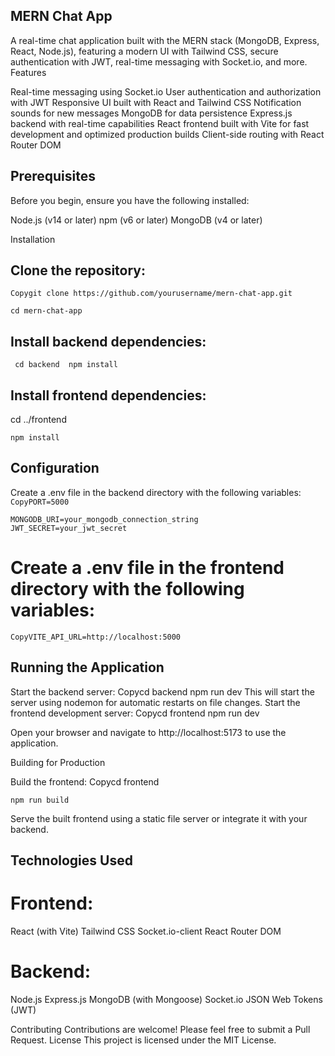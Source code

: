 ## MERN Chat App
A real-time chat application built with the MERN stack (MongoDB, Express, React, Node.js), featuring a modern UI with Tailwind CSS, secure authentication with JWT, real-time messaging with Socket.io, and more.
Features

Real-time messaging using Socket.io
User authentication and authorization with JWT
Responsive UI built with React and Tailwind CSS
Notification sounds for new messages
MongoDB for data persistence
Express.js backend with real-time capabilities
React frontend built with Vite for fast development and optimized production builds
Client-side routing with React Router DOM

## Prerequisites
Before you begin, ensure you have the following installed:

Node.js (v14 or later)
npm (v6 or later)
MongoDB (v4 or later)

Installation

## Clone the repository:
```Copygit clone https://github.com/yourusername/mern-chat-app.git```

```cd mern-chat-app```

## Install backend dependencies:

``` cd backend  npm install```

## Install frontend dependencies:

cd ../frontend

```npm install```


## Configuration

Create a .env file in the backend directory with the following variables:
```CopyPORT=5000```

```
MONGODB_URI=your_mongodb_connection_string
JWT_SECRET=your_jwt_secret
```

# Create a .env file in the frontend directory with the following variables:

```CopyVITE_API_URL=http://localhost:5000```


## Running the Application

Start the backend server:
Copycd backend
npm run dev
This will start the server using nodemon for automatic restarts on file changes.
Start the frontend development server:
Copycd frontend
npm run dev

Open your browser and navigate to http://localhost:5173 to use the application.

Building for Production

Build the frontend:
Copycd frontend

```npm run build```

Serve the built frontend using a static file server or integrate it with your backend.

## Technologies Used

# Frontend:

React (with Vite)
Tailwind CSS
Socket.io-client
React Router DOM


# Backend:

Node.js
Express.js
MongoDB (with Mongoose)
Socket.io
JSON Web Tokens (JWT)



Contributing
Contributions are welcome! Please feel free to submit a Pull Request.
License
This project is licensed under the MIT License.
